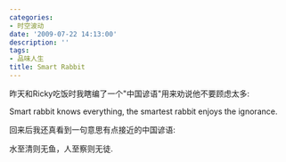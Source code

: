 ```yaml
---
categories:
- 时空波动
date: '2009-07-22 14:13:00'
description: ''
tags:
- 品味人生
title: Smart Rabbit
---
```

昨天和Ricky吃饭时我瞎编了一个"中国谚语"用来劝说他不要顾虑太多:

  

  
Smart rabbit knows everything, the smartest rabbit enjoys the ignorance.



  
  
回来后我还真看到一句意思有点接近的中国谚语:



  
  
水至清则无鱼，人至察则无徒.



   



